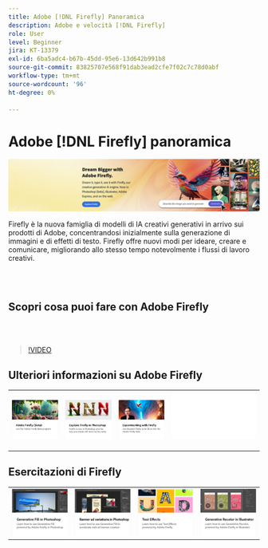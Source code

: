 ```yaml
---
title: Adobe [!DNL Firefly] Panoramica
description: Adobe e velocità [!DNL Firefly]
role: User
level: Beginner
jira: KT-13379
exl-id: 6ba5adc4-b67b-45dd-95e6-13d642b991b8
source-git-commit: 83825707e568f91dab3ead2cfe7f02c7c78d0abf
workflow-type: tm+mt
source-wordcount: '96'
ht-degree: 0%

---
```


# Adobe [!DNL Firefly] panoramica

![Firefly Hero Image](../assets/firefly.png)

Firefly è la nuova famiglia di modelli di IA creativi generativi in arrivo sui prodotti di Adobe, concentrandosi inizialmente sulla generazione di immagini e di effetti di testo. Firefly offre nuovi modi per ideare, creare e comunicare, migliorando allo stesso tempo notevolmente i flussi di lavoro creativi.

<br> 

## Scopri cosa puoi fare con Adobe Firefly

<br> 

>[!VIDEO](https://video.tv.adobe.com/v/3416970t1?quality=12&learn=on&hidetitle=true)

## Ulteriori informazioni su Adobe Firefly

<table style="table-layout:fixed">
<tr>
   <td>
      <a href="https://firefly.adobe.com/" target="_blank">
         <img alt="Firefly Adobe (Beta)" src="assets/firefly-beta.png" />
      </a>
  </td>
  <td>
      <a href="https://www.adobe.com/sensei/generative-ai/firefly.html" target="_blank">
         <img alt="Scopri Firefly in Photoshop" src="assets/firefly-photoshop.png" />
      </a>
  </td>
  <td>
      <a href="webinar-experimenting.md">
         <img alt="Sperimentazione con Adobe Firefly" src="assets/webinar-experimenting.png" />
      </a>
  </td>
  <td>
    <img alt="Spaziatore" src="../assets/Whitespacer.png" />
    <div>
    <br>
  </td>
</tr>
</table>

## Esercitazioni di Firefly

<table style="table-layout:fixed">
<tr>
   <td>
      <a href="generative-fill.md">
         <img alt="Photoshop Riempimento generativo" src="assets/generative-fill.png" />
      </a>
  </td>
   <td>
      <a href="web-banner-ad.md">
         <img alt="Banner e varianti in Photoshop" src="assets/banner-ad-variations.png" />
      </a>
  </td>
  <td>
      <a href="text-effects.md">
         <img alt="Effetti di testo" src="assets/text-effects.png" />
      </a>
  </td>
  <td>
      <a href="generative-recolor.md">
         <img alt="Ricolora generativa in Illustrator" src="assets/firefly-recolor.png" />
      </a>
  </td>
</tr>
</table>
